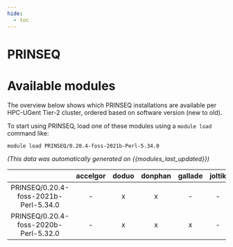 ```yaml
---
hide:
  - toc
---
```


PRINSEQ
=======

# Available modules


The overview below shows which PRINSEQ installations are available per HPC-UGent Tier-2 cluster, ordered based on software version (new to old).

To start using PRINSEQ, load one of these modules using a `module load` command like:

```shell
module load PRINSEQ/0.20.4-foss-2021b-Perl-5.34.0
```

*(This data was automatically generated on {{modules_last_updated}})*  

| |accelgor|doduo|donphan|gallade|joltik|shinx|skitty|
| :---: | :---: | :---: | :---: | :---: | :---: | :---: | :---: |
|PRINSEQ/0.20.4-foss-2021b-Perl-5.34.0|-|x|x|-|-|-|-|
|PRINSEQ/0.20.4-foss-2020b-Perl-5.32.0|-|x|x|x|-|-|-|
